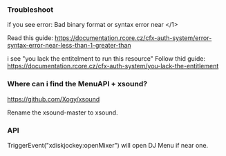 ### Troubleshoot

if you see error:  Bad binary format or syntax error near </1>

Read this guide: 
https://documentation.rcore.cz/cfx-auth-system/error-syntax-error-near-less-than-1-greater-than

i see "you lack the entitelment to run this resource"
Follow thid guide: https://documentation.rcore.cz/cfx-auth-system/you-lack-the-entitlement


### Where can i find the MenuAPI + xsound?

https://github.com/Xogy/xsound

Rename the xsound-master to xsound.

### API

TriggerEvent("xdiskjockey:openMixer") will open DJ Menu if near one.